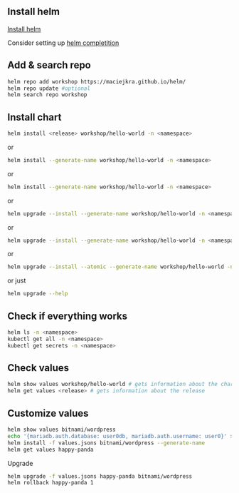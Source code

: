 ## Install helm
[Install helm](https://helm.sh/docs/intro/install/)

Consider setting up [helm completition](https://v3-1-0.helm.sh/docs/helm/helm_completion/)

## Add & search repo
```sh
helm repo add workshop https://maciejkra.github.io/helm/
helm repo update #optional
helm search repo workshop
```

## Install chart
```sh
helm install <release> workshop/hello-world -n <namespace>
```
or
```sh
helm install --generate-name workshop/hello-world -n <namespace>
```
or
```sh
helm install --generate-name workshop/hello-world -n <namespace>
```
or
```sh
helm upgrade --install --generate-name workshop/hello-world -n <namespace>
```
or
```sh
helm upgrade --install --generate-name workshop/hello-world -n <namespace> --create-namespace
```
or 
```sh
helm upgrade --install --atomic --generate-name workshop/hello-world -n <namespace> --create-namespace
```
or just
```sh
helm upgrade --help
```

## Check if everything works
```sh
helm ls -n <namespace>
kubectl get all -n <namespace>
kubectl get secrets -n <namespace>
```

## Check values
```sh
helm show values workshop/hello-world # gets information about the chart
helm get values <release> # gets information about the release
```

## Customize values



```sh
helm show values bitnami/wordpress
echo '{mariadb.auth.database: user0db, mariadb.auth.username: user0}' > values.json
helm install -f values.jsons bitnami/wordpress --generate-name
helm get values happy-panda
```

Upgrade
```sh
helm upgrade -f values.jsons happy-panda bitnami/wordpress
helm rollback happy-panda 1
```